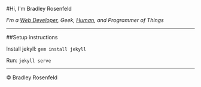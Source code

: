 #Hi, I'm Bradley Rosenfeld 

_I'm a [Web Developer](http://bradleyrosenfeld.com/portfolio/), Geek, [Human](http://bradleyrosenfeld.com/contact/), and Programmer of Things_

---------------------------------------

##Setup instructions

Install jekyll: `gem install jekyll`

Run: `jekyll serve`

---------------------------------------

&copy; Bradley Rosenfeld
